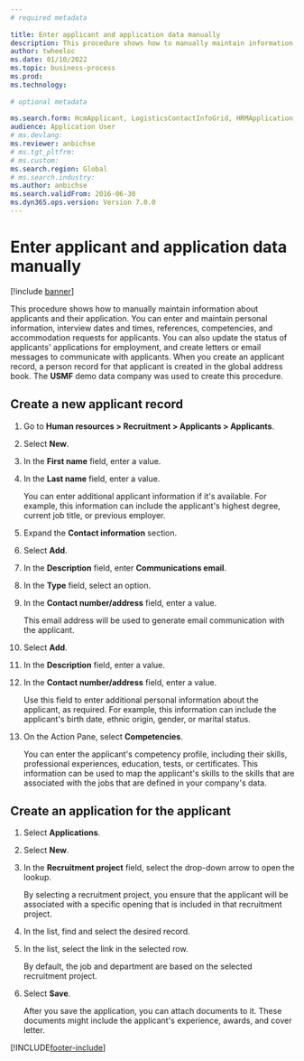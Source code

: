 ```yaml
--- 
# required metadata 
 
title: Enter applicant and application data manually
description: This procedure shows how to manually maintain information about applicants and their application. 
author: twheeloc
ms.date: 01/10/2022
ms.topic: business-process 
ms.prod:  
ms.technology:  
 
# optional metadata 
 
ms.search.form: HcmApplicant, LogisticsContactInfoGrid, HRMApplication,  DirPartyTable   
audience: Application User 
# ms.devlang:  
ms.reviewer: anbichse
# ms.tgt_pltfrm:  
# ms.custom:  
ms.search.region: Global
# ms.search.industry: 
ms.author: anbichse
ms.search.validFrom: 2016-06-30 
ms.dyn365.ops.version: Version 7.0.0 
---
```

# Enter applicant and application data manually

[!include [banner](../../includes/banner.md)]

This procedure shows how to manually maintain information about applicants and their application. You can enter and maintain personal information, interview dates and times, references, competencies, and accommodation requests for applicants. You can also update the status of applicants' applications for employment, and create letters or email messages to communicate with applicants. When you create an applicant record, a person record for that applicant is created in the global address book. The **USMF** demo data company was used to create this procedure.

## Create a new applicant record

1. Go to **Human resources \> Recruitment \> Applicants \> Applicants**.
2. Select **New**.
3. In the **First name** field, enter a value.
4. In the **Last name** field, enter a value.

    You can enter additional applicant information if it's available. For example, this information can include the applicant's highest degree, current job title, or previous employer.

5. Expand the **Contact information** section.
6. Select **Add**.
7. In the **Description** field, enter **Communications email**.
8. In the **Type** field, select an option.
9. In the **Contact number/address** field, enter a value.

    This email address will be used to generate email communication with the applicant.

10. Select **Add**.
11. In the **Description** field, enter a value.
12. In the **Contact number/address** field, enter a value.

    Use this field to enter additional personal information about the applicant, as required. For example, this information can include the applicant's birth date, ethnic origin, gender, or marital status.

13. On the Action Pane, select **Competencies**.

    You can enter the applicant's competency profile, including their skills, professional experiences, education, tests, or certificates. This information can be used to map the applicant's skills to the skills that are associated with the jobs that are defined in your company's data.

## Create an application for the applicant

1. Select **Applications**.
2. Select **New**.
3. In the **Recruitment project** field, select the drop-down arrow to open the lookup.

    By selecting a recruitment project, you ensure that the applicant will be associated with a specific opening that is included in that recruitment project.

4. In the list, find and select the desired record.
5. In the list, select the link in the selected row.

    By default, the job and department are based on the selected recruitment project.

6. Select **Save**.

    After you save the application, you can attach documents to it. These documents might include the applicant's experience, awards, and cover letter.

[!INCLUDE[footer-include](../../../../includes/footer-banner.md)]
